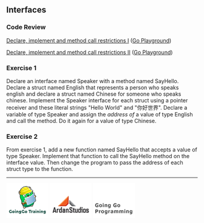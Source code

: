 ## Interfaces

### Code Review

[Declare, implement and method call restrictions I](../example1/example1.go) ([Go Playground](http://play.golang.org/p/YXhZE1HPUH))

[Declare, implement and method call restrictions II](../example2/example2.go) ([Go Playground](http://play.golang.org/p/TEK2rfDrNx))

### Exercise 1
Declare an interface named Speaker with a method named SayHello. Declare a struct named English that represents a person who speaks english and declare a struct named Chinese for someone who speaks chinese. Implement the Speaker interface for each struct using a pointer receiver and these literal strings "Hello World" and "你好世界". Declare a variable of type Speaker and assign the _address of_ a value of type English and call the method. Do it again for a value of type Chinese.

### Exercise 2
From exercise 1, add a new function named SayHello that accepts a value of type Speaker. Implement that function to call the SayHello method on the interface value. Then change the program to pass the address of each struct type to the function.

___
[![GoingGo Training](../../../00-slides/images/ggt_logo.png)](http://www.goinggotraining.net)
[![Ardan Studios](../../../00-slides/images/ardan_logo.png)](http://www.ardanstudios.com)
[![GoingGo Blog](../../../00-slides/images/ggb_logo.png)](http://www.goinggo.net)